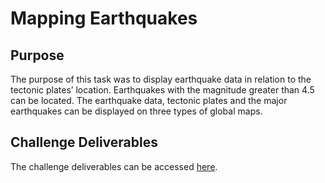 # Mapping Earthquakes

## Purpose
The purpose of this task was to display earthquake data in relation to the tectonic plates’ location. Earthquakes with the magnitude greater than 4.5 can be located. The earthquake data, tectonic plates and the major earthquakes can be displayed on three types of global maps.

## Challenge Deliverables
The challenge deliverables can be accessed [here](https://github.com/shayanafzal/Mapping_Earthquakes/tree/main/Earthquake_Challenge).

